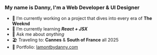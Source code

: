 ### My name is Danny, I'm a Web Developer & UI Designer

- 🔭 I’m currently working on a project that dives into every era of **The Weeknd**
- 🌱 I’m currently learning ***React + JSX***
- 💬 Ask me about *anything*
- 🏖️ Traveling to: **Cannes** & **South of France** all 2025
- 🎒 Portfolio: [lamontbydanny.com](lamontbydanny.com)
